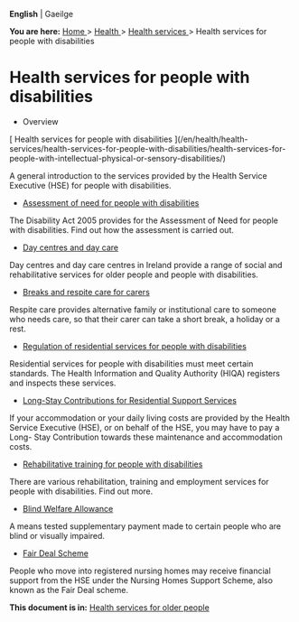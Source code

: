 **English** |  Gaeilge 

**You are here:** [ Home ](/en/) > [ Health ](/en/health/) > [ Health services
](/en/health/health-services/) > Health services for people with disabilities

#  Health services for people with disabilities

  * Overview 

[ Health services for people with disabilities ](/en/health/health-
services/health-services-for-people-with-disabilities/health-services-for-
people-with-intellectual-physical-or-sensory-disabilities/)

A general introduction to the services provided by the Health Service
Executive (HSE) for people with disabilities.

  * [ Assessment of need for people with disabilities ](/en/health/health-services/health-services-for-people-with-disabilities/assessment-of-need-for-people-with-disabilites/)

The Disability Act 2005 provides for the Assessment of Need for people with
disabilities. Find out how the assessment is carried out.

  * [ Day centres and day care ](/en/health/health-services/health-services-for-people-with-disabilities/day-centres/)

Day centres and day care centres in Ireland provide a range of social and
rehabilitative services for older people and people with disabilities.

  * [ Breaks and respite care for carers ](/en/health/health-services/health-services-for-people-with-disabilities/respite-care/)

Respite care provides alternative family or institutional care to someone who
needs care, so that their carer can take a short break, a holiday or a rest.

  * [ Regulation of residential services for people with disabilities ](/en/health/health-services/health-services-for-people-with-disabilities/regulation-residential-care-people-with-disabilities/)

Residential services for people with disabilities must meet certain standards.
The Health Information and Quality Authority (HIQA) registers and inspects
these services.

  * [ Long-Stay Contributions for Residential Support Services ](/en/health/health-services/health-services-for-people-with-disabilities/long-stay-contributions/)

If your accommodation or your daily living costs are provided by the Health
Service Executive (HSE), or on behalf of the HSE, you may have to pay a Long-
Stay Contribution towards these maintenance and accommodation costs.

  * [ Rehabilitative training for people with disabilities ](/en/health/health-services/health-services-for-people-with-disabilities/rehabilitation-and-training-services-for-people-with-disabilities/)

There are various rehabilitation, training and employment services for people
with disabilities. Find out more.

  * [ Blind Welfare Allowance ](/en/health/health-services/health-services-for-people-with-disabilities/blind-welfare-allowance/)

A means tested supplementary payment made to certain people who are blind or
visually impaired.

  * [ Fair Deal Scheme ](/en/health/health-services/health-services-for-older-people/fair-deal-scheme/)

People who move into registered nursing homes may receive financial support
from the HSE under the Nursing Homes Support Scheme, also known as the Fair
Deal scheme.

**This document is in:** [ Health services for older people
](/en/health/health-services/health-services-for-older-people/)
